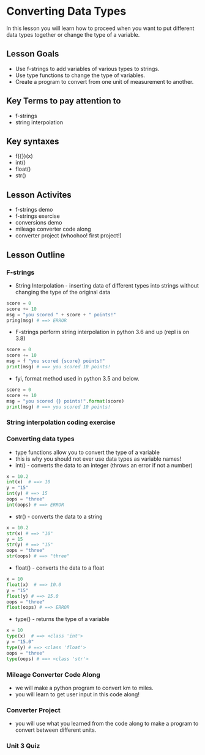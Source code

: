 # Converting Data Types
In this lesson you will learn how to proceed when you want to put different data types together or change the type of a variable.

## Lesson Goals
- Use f-strings to add variables of various types to strings.
- Use type functions to change the type of variables.
- Create a program to convert from one unit of measurement to another.

## Key Terms to pay attention to
- f-strings
- string interpolation

## Key syntaxes
- f({})(x)
- int()
- float()
- str()

## Lesson Activites
- f-strings demo
- f-strings exercise
- conversions demo
- mileage converter code along
- converter project (whoohoo!  first project!)

## Lesson Outline

### F-strings
- String Interpolation - inserting data of different types into strings without changing the type of the original data

```python
score = 0
score += 10
msg = "you scored " + score + " points!"
pring(msg) # ==> ERROR
```

- F-strings perform string interpolation in python 3.6 and up (repl is on 3.8)

```python
score = 0
score += 10
msg = f "you scored {score} points!"
print(msg) # ==> you scored 10 points!
```

- fyi, format method used in python 3.5 and below.

```python
score = 0
score += 10
msg = "you scored {} points!".format(score)
print(msg) # ==> you scored 10 points!
```

### String interpolation coding exercise

### Converting data types
- type functions allow you to convert the type of a variable
- this is why you should not ever use data types as variable names!
- int() - converts the data to an integer (throws an error if not a number)

```python
x = 10.2
int(x)  # ==> 10
y = "15"
int(y) # ==> 15
oops = "three"
int(oops) # ==> ERROR
```

- str() - converts the data to a string

```python
x = 10.2
str(x) # ==> "10"
y = 15
str(y) # ==> "15"
oops = "three"
str(oops) # ==> "three"
```

- float() - converts the data to a float

```python
x = 10
float(x)  # ==> 10.0
y = "15"
float(y) # ==> 15.0
oops = "three"
float(oops) # ==> ERROR
```

- type() - returns the type of a variable

```python
x = 10
type(x)  # ==> <class 'int'>
y = "15.0"
type(y) # ==> <class 'float'>
oops = "three"
type(oops) # ==> <class 'str'>
```

### Mileage Converter Code Along
- we will make a python program to convert km to miles.
- you will learn to get user input in this code along!

### Converter Project
- you will use what you learned from the code along to make a program to convert between different units.

### Unit 3 Quiz